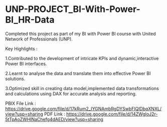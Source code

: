 # UNP-PROJECT_BI-With-Power-BI_HR-Data

Completed this project as part of my BI with Power BI course with United Network of Professionals (UNP).

Key Highlights :

1.Contributed to the development of intricate KPIs and dynamic,interactive Power BI interfaces.

2.Learnt to analyse the data and translate them into effective Power BI solutions.

3.Optimized skill in creating data model,implemented data transformations and calculations using DAX for accurate analysis and reporting.

PBIX File Link : https://drive.google.com/file/d/17kRum2_IYGNAmbRgDYSwbFlQlDbqXNXL/view?usp=sharing
PDF Link : https://drive.google.com/file/d/14ZWgloJ2r-5tTpAoZWHlNaChefg4dAED/view?usp=sharing
